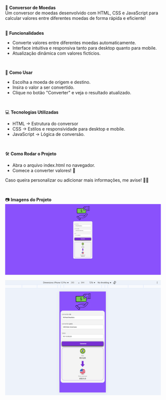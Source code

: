 💱 **Conversor de Moedas**
<br>
Um conversor de moedas desenvolvido com HTML, CSS e JavaScript para calcular valores entre diferentes moedas de forma rápida e eficiente!
<br>
<br>

🚀 **Funcionalidades**
- Converte valores entre diferentes moedas automaticamente.
- Interface intuitiva e responsiva tanto para desktop quanto para mobile.
- Atualização dinâmica com valores fictícios.
 <br>

📌 **Como Usar**
- Escolha a moeda de origem e destino.
- Insira o valor a ser convertido.
- Clique no botão "Converter" e veja o resultado atualizado.
 <br>

💻 **Tecnologias Utilizadas**
- HTML → Estrutura do conversor
- CSS → Estilos e responsividade para desktop e mobile.
- JavaScript → Lógica de conversão.
 <br>

🛠️ **Como Rodar o Projeto**
- Abra o arquivo index.html no navegador.
- Comece a converter valores! 💱
  <br>

Caso queira personalizar ou adicionar mais informações, me avise! 🚀😃

<br>

📷 **Imagens do Projeto**
![Texto Alternativo](https://github.com/Gislaine-Luna/Conversor-de-Moedas/blob/main/assets/desktop.png?raw=true)

![Texto Alternativo](https://github.com/Gislaine-Luna/Conversor-de-Moedas/blob/main/assets/mobile.png?raw=true)
